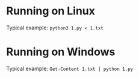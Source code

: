 # Running on Linux

Typical example: `python3 1.py < 1.txt`

# Running on Windows

Typical example: `Get-Content 1.txt | python 1.py`
